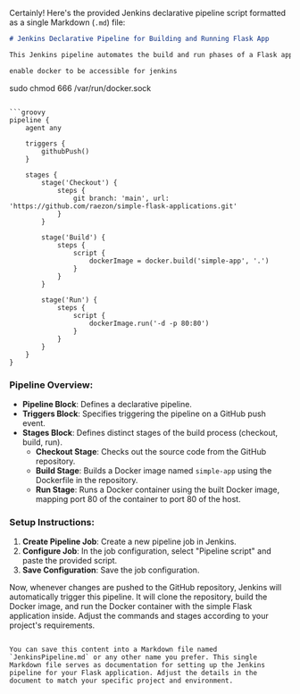Certainly! Here's the provided Jenkins declarative pipeline script formatted as a single Markdown (`.md`) file:

```markdown
# Jenkins Declarative Pipeline for Building and Running Flask App

This Jenkins pipeline automates the build and run phases of a Flask application using Docker. It triggers whenever there's a push event in the GitHub repository.

enable docker to be accessible for jenkins
```
sudo chmod 666 /var/run/docker.sock
```

```groovy
pipeline {
    agent any

    triggers {
        githubPush()
    }

    stages {
        stage('Checkout') {
            steps {
                git branch: 'main', url: 'https://github.com/raezon/simple-flask-applications.git'
            }
        }
        
        stage('Build') {
            steps {
                script {
                    dockerImage = docker.build('simple-app', '.')
                }
            }
        }
        
        stage('Run') {
            steps {
                script {
                    dockerImage.run('-d -p 80:80')
                }
            }
        }
    }
}
```

### Pipeline Overview:

- **Pipeline Block**: Defines a declarative pipeline.
- **Triggers Block**: Specifies triggering the pipeline on a GitHub push event.
- **Stages Block**: Defines distinct stages of the build process (checkout, build, run).
    - **Checkout Stage**: Checks out the source code from the GitHub repository.
    - **Build Stage**: Builds a Docker image named `simple-app` using the Dockerfile in the repository.
    - **Run Stage**: Runs a Docker container using the built Docker image, mapping port 80 of the container to port 80 of the host.

### Setup Instructions:

1. **Create Pipeline Job**: Create a new pipeline job in Jenkins.
2. **Configure Job**: In the job configuration, select "Pipeline script" and paste the provided script.
3. **Save Configuration**: Save the job configuration.

Now, whenever changes are pushed to the GitHub repository, Jenkins will automatically trigger this pipeline. It will clone the repository, build the Docker image, and run the Docker container with the simple Flask application inside. Adjust the commands and stages according to your project's requirements.
```

You can save this content into a Markdown file named `JenkinsPipeline.md` or any other name you prefer. This single Markdown file serves as documentation for setting up the Jenkins pipeline for your Flask application. Adjust the details in the document to match your specific project and environment.